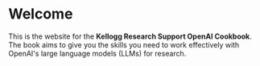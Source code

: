 # Welcome

This is the website for the **Kellogg Research Support OpenAI Cookbook**. The book aims to give you the skills you need to work effectively with OpenAI's large language models (LLMs) for research.
